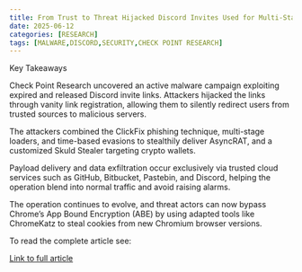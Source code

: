```yaml
---
title: From Trust to Threat Hijacked Discord Invites Used for Multi-Stage Malware Delivery
date: 2025-06-12
categories: [RESEARCH]
tags: [MALWARE,DISCORD,SECURITY,CHECK POINT RESEARCH]
---
```


Key Takeaways

Check Point Research uncovered an active malware campaign exploiting expired and released Discord invite links. Attackers hijacked the links through vanity link registration, allowing them to silently redirect users from trusted sources to malicious servers.

The attackers combined the ClickFix phishing technique, multi-stage loaders, and time-based evasions to stealthily deliver AsyncRAT, and a customized Skuld Stealer targeting crypto wallets.

Payload delivery and data exfiltration occur exclusively via trusted cloud services such as GitHub, Bitbucket, Pastebin, and Discord, helping the operation blend into normal traffic and avoid raising alarms.

The operation continues to evolve, and threat actors can now bypass Chrome’s App Bound Encryption (ABE) by using adapted tools like ChromeKatz to steal cookies from new Chromium browser versions.

To read the complete article see:

[Link to full article](https://research.checkpoint.com/2025/from-trust-to-threat-hijacked-discord-invites-used-for-multi-stage-malware-delivery/)
